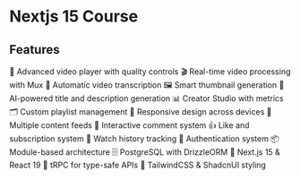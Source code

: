 # Nextjs 15 Course

## Features

🎥 Advanced video player with quality controls
🎬 Real-time video processing with Mux
📝 Automatic video transcription
🖼️ Smart thumbnail generation
🤖 AI-powered title and description generation
📊 Creator Studio with metrics
🗂️ Custom playlist management
📱 Responsive design across devices
🔄 Multiple content feeds
💬 Interactive comment system
👍 Like and subscription system
🎯 Watch history tracking
🔐 Authentication system
📦 Module-based architecture
🗄️ PostgreSQL with DrizzleORM
🚀 Next.js 15 & React 19
🔄 tRPC for type-safe APIs
💅 TailwindCSS & ShadcnUI styling